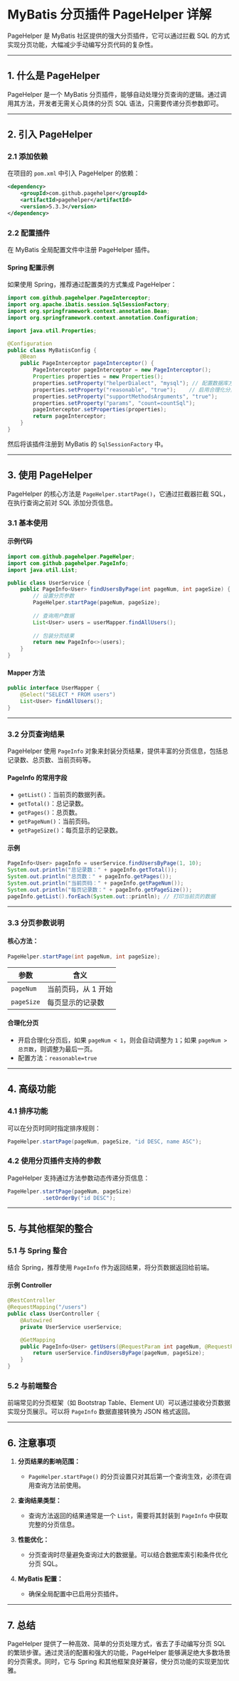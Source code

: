 # **MyBatis 分页插件 PageHelper 详解**

PageHelper 是 MyBatis 社区提供的强大分页插件，它可以通过拦截 SQL 的方式实现分页功能，大幅减少手动编写分页代码的复杂性。

---

## **1. 什么是 PageHelper**

PageHelper 是一个 MyBatis 分页插件，能够自动处理分页查询的逻辑。通过调用其方法，开发者无需关心具体的分页 SQL 语法，只需要传递分页参数即可。

---

## **2. 引入 PageHelper**

### **2.1 添加依赖**

在项目的 `pom.xml` 中引入 PageHelper 的依赖：

```xml
<dependency>
    <groupId>com.github.pagehelper</groupId>
    <artifactId>pagehelper</artifactId>
    <version>5.3.3</version>
</dependency>
```

### **2.2 配置插件**

在 MyBatis 全局配置文件中注册 PageHelper 插件。

#### Spring 配置示例

如果使用 Spring，推荐通过配置类的方式集成 PageHelper：

```java
import com.github.pagehelper.PageInterceptor;
import org.apache.ibatis.session.SqlSessionFactory;
import org.springframework.context.annotation.Bean;
import org.springframework.context.annotation.Configuration;

import java.util.Properties;

@Configuration
public class MyBatisConfig {
    @Bean
    public PageInterceptor pageInterceptor() {
        PageInterceptor pageInterceptor = new PageInterceptor();
        Properties properties = new Properties();
        properties.setProperty("helperDialect", "mysql"); // 配置数据库方言
        properties.setProperty("reasonable", "true");    // 启用合理化分页
        properties.setProperty("supportMethodsArguments", "true");
        properties.setProperty("params", "count=countSql");
        pageInterceptor.setProperties(properties);
        return pageInterceptor;
    }
}
```

然后将该插件注册到 MyBatis 的 `SqlSessionFactory` 中。

---

## **3. 使用 PageHelper**

PageHelper 的核心方法是 `PageHelper.startPage()`，它通过拦截器拦截 SQL，在执行查询之前对 SQL 添加分页信息。

### **3.1 基本使用**

#### **示例代码**

```java
import com.github.pagehelper.PageHelper;
import com.github.pagehelper.PageInfo;
import java.util.List;

public class UserService {
    public PageInfo<User> findUsersByPage(int pageNum, int pageSize) {
        // 设置分页参数
        PageHelper.startPage(pageNum, pageSize);
        
        // 查询用户数据
        List<User> users = userMapper.findAllUsers();
        
        // 包装分页结果
        return new PageInfo<>(users);
    }
}
```

#### **Mapper 方法**

```java
public interface UserMapper {
    @Select("SELECT * FROM users")
    List<User> findAllUsers();
}
```

---

### **3.2 分页查询结果**

PageHelper 使用 `PageInfo` 对象来封装分页结果，提供丰富的分页信息，包括总记录数、总页数、当前页码等。

#### **PageInfo 的常用字段**

- `getList()`：当前页的数据列表。
- `getTotal()`：总记录数。
- `getPages()`：总页数。
- `getPageNum()`：当前页码。
- `getPageSize()`：每页显示的记录数。

#### **示例**

```java
PageInfo<User> pageInfo = userService.findUsersByPage(1, 10);
System.out.println("总记录数：" + pageInfo.getTotal());
System.out.println("总页数：" + pageInfo.getPages());
System.out.println("当前页码：" + pageInfo.getPageNum());
System.out.println("每页记录数：" + pageInfo.getPageSize());
pageInfo.getList().forEach(System.out::println); // 打印当前页的数据
```

---

### **3.3 分页参数说明**

#### **核心方法：**

```java
PageHelper.startPage(int pageNum, int pageSize);
```

|参数|含义|
|---|---|
|`pageNum`|当前页码，从 1 开始|
|`pageSize`|每页显示的记录数|

#### **合理化分页**

- 开启合理化分页后，如果 `pageNum < 1`，则会自动调整为 `1`；如果 `pageNum > 总页数`，则调整为最后一页。
- 配置方法：`reasonable=true`

---

## **4. 高级功能**

### **4.1 排序功能**

可以在分页时同时指定排序规则：

```java
PageHelper.startPage(pageNum, pageSize, "id DESC, name ASC");
```

### **4.2 使用分页插件支持的参数**

PageHelper 支持通过方法参数动态传递分页信息：

```java
PageHelper.startPage(pageNum, pageSize)
           .setOrderBy("id DESC");
```

---

## **5. 与其他框架的整合**

### **5.1 与 Spring 整合**

结合 Spring，推荐使用 `PageInfo` 作为返回结果，将分页数据返回给前端。

#### **示例 Controller**

```java
@RestController
@RequestMapping("/users")
public class UserController {
    @Autowired
    private UserService userService;

    @GetMapping
    public PageInfo<User> getUsers(@RequestParam int pageNum, @RequestParam int pageSize) {
        return userService.findUsersByPage(pageNum, pageSize);
    }
}
```

### **5.2 与前端整合**

前端常见的分页框架（如 Bootstrap Table、Element UI）可以通过接收分页数据实现分页展示。可以将 `PageInfo` 数据直接转换为 JSON 格式返回。

---

## **6. 注意事项**

1. **分页结果的影响范围：**
    
    - `PageHelper.startPage()` 的分页设置只对其后第一个查询生效，必须在调用查询方法前使用。
2. **查询结果类型：**
    
    - 查询方法返回的结果通常是一个 `List`，需要将其封装到 `PageInfo` 中获取完整的分页信息。
3. **性能优化：**
    
    - 分页查询时尽量避免查询过大的数据量。可以结合数据库索引和条件优化分页 SQL。
4. **MyBatis 配置：**
    
    - 确保全局配置中已启用分页插件。

---

## **7. 总结**

PageHelper 提供了一种高效、简单的分页处理方式，省去了手动编写分页 SQL 的繁琐步骤。通过灵活的配置和强大的功能，PageHelper 能够满足绝大多数场景的分页需求。同时，它与 Spring 和其他框架良好兼容，使分页功能的实现更加优雅。